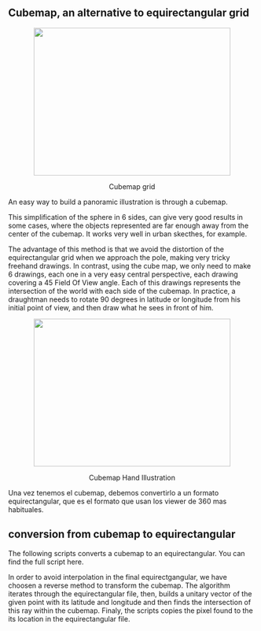 ## Cubemap, an alternative to equirectangular grid

<p align="center">
  <img width="400" height="300" src="https://github.com/javierdejuan/stuff/blob/master/VirtualReallityFoundamentals/code/hexaedro%20equiangular.jpg">
</p>
<p align="center">
Cubemap grid
</p>

An easy way to build a panoramic illustration is through a cubemap.

This simplification of the sphere in 6 sides, can give very good results in some cases, where the objects represented are far enough away 
from the center of the cubemap.
It works very well in urban skecthes, for example.

The advantage of this method is that we avoid the distortion of the equirectangular grid when we approach the pole, making very tricky freehand drawings.
In contrast, using the cube map, we only need to make 6 drawings, each one in a very easy central perspective, each drawing covering a 45 Field Of View angle.
Each of this drawings represents the intersection of the world with each side of the cubemap.
In practice, a draughtman needs to rotate 90 degrees in latitude or longitude from his initial point of view, and then draw what he sees in front of him.


<p align="center">
  <img width="400" height="300" src="https://github.com/javierdejuan/stuff/blob/master/VirtualReallityFoundamentals/code/marche%20des%20halles%20angouleme%20Hexaedro.png
">
</p>
<p align="center">
Cubemap Hand Illustration
</p>


Una vez tenemos el cubemap, debemos convertirlo a un formato equirectangular, que es el formato que usan los viewer de 360 mas habituales.

## conversion from cubemap to equirectangular

The following scripts converts a cubemap to an equirectangular. 
You can find the full script here.

In order to avoid interpolation in the final equirectgangular, we have choosen a reverse method to transform the cubemap.
The algorithm iterates through the equirectangular file, then, builds a unitary vector of the given point with its latitude and longitude and 
then finds the intersection of this ray within the cubemap.
Finaly, the scripts copies the pixel found to the its location in the equirectangular file.

